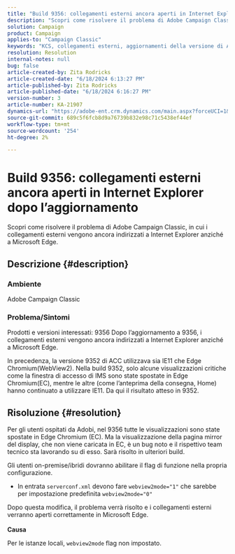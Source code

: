 ```yaml
---
title: "Build 9356: collegamenti esterni ancora aperti in Internet Explorer dopo l’aggiornamento"
description: "Scopri come risolvere il problema di Adobe Campaign Classic, in cui i collegamenti esterni vengono ancora indirizzati a Internet Explorer anziché a Microsoft Edge."
solution: Campaign
product: Campaign
applies-to: "Campaign Classic"
keywords: "KCS, collegamenti esterni, aggiornamenti della versione di Adobe, build 9356, aggiornamenti della build di Adobe"
resolution: Resolution
internal-notes: null
bug: false
article-created-by: Zita Rodricks
article-created-date: "6/18/2024 6:13:27 PM"
article-published-by: Zita Rodricks
article-published-date: "6/18/2024 6:16:27 PM"
version-number: 3
article-number: KA-21907
dynamics-url: "https://adobe-ent.crm.dynamics.com/main.aspx?forceUCI=1&pagetype=entityrecord&etn=knowledgearticle&id=ec06e272-9e2d-ef11-840a-002248084fbb"
source-git-commit: 689c5f6fcb8d9a76739b832e98c71c5438ef44ef
workflow-type: tm+mt
source-wordcount: '254'
ht-degree: 2%

---
```


# Build 9356: collegamenti esterni ancora aperti in Internet Explorer dopo l’aggiornamento


Scopri come risolvere il problema di Adobe Campaign Classic, in cui i collegamenti esterni vengono ancora indirizzati a Internet Explorer anziché a Microsoft Edge.

## Descrizione {#description}


### Ambiente

Adobe Campaign Classic

### Problema/Sintomi

Prodotti e versioni interessati: 9356 Dopo l’aggiornamento a 9356, i collegamenti esterni vengono ancora indirizzati a Internet Explorer anziché a Microsoft Edge.

In precedenza, la versione 9352 di ACC utilizzava sia IE11 che Edge Chromium(WebView2). Nella build 9352, solo alcune visualizzazioni critiche come la finestra di accesso di IMS sono state spostate in Edge Chromium(EC), mentre le altre (come l’anteprima della consegna, Home) hanno continuato a utilizzare IE11. Da qui il risultato atteso in 9352.


## Risoluzione {#resolution}


Per gli utenti ospitati da Adobi, nel 9356 tutte le visualizzazioni sono state spostate in Edge Chromium (EC). Ma la visualizzazione della pagina mirror del display, che non viene caricata in EC, è un bug noto e il rispettivo team tecnico sta lavorando su di esso. Sarà risolto in ulteriori build.

Gli utenti on-premise/ibridi dovranno abilitare il flag di funzione nella propria configurazione.

- In entrata `serverconf.xml` devono fare `webview2mode="1"` che sarebbe per impostazione predefinita `webview2mode="0"`


Dopo questa modifica, il problema verrà risolto e i collegamenti esterni verranno aperti correttamente in Microsoft Edge.
<br> <br><b>Causa</b>


Per le istanze locali, `webview2mode` flag non impostato.


